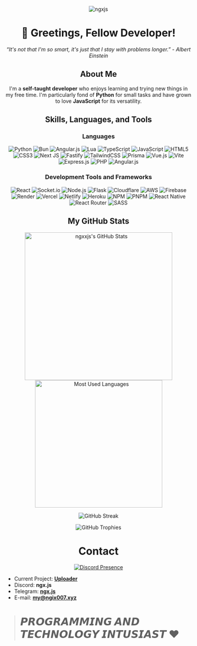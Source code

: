 <div align="center">
<p > <img src="https://komarev.com/ghpvc/?username=your-github-ngxxjs&color=blueviolet" alt="ngxjs"/> </p>

  # 👋 Greetings, Fellow Developer!

*“It's not that I'm so smart, it's just that I stay with problems longer.” - Albert Einstein*

## About Me

I'm a **self-taught developer** who enjoys learning and trying new things in my free time. I'm particularly fond of **Python** for small tasks and have grown to love **JavaScript** for its versatility.

## Skills, Languages, and Tools

### Languages

![Python](https://img.shields.io/badge/-Python-3776AB?style=for-the-badge&logo=Python&logoColor=white)
![Bun](https://img.shields.io/badge/Bun-%23000000.svg?style=for-the-badge&logo=bun&logoColor=white) 
![Angular.js](https://img.shields.io/badge/angular.js-%23E23237.svg?style=for-the-badge&logo=angularjs&logoColor=white)
![Lua](https://img.shields.io/badge/lua-%232C2D72.svg?style=for-the-badge&logo=lua&logoColor=white)
![TypeScript](https://img.shields.io/badge/typescript-%23007ACC.svg?style=for-the-badge&logo=typescript&logoColor=white)
![JavaScript](https://img.shields.io/badge/-JavaScript-F7DF1E?style=for-the-badge&logo=JavaScript&logoColor=black)
![HTML5](https://img.shields.io/badge/-HTML5-E34F26?style=for-the-badge&logo=HTML5&logoColor=white)
![CSS3](https://img.shields.io/badge/-CSS3-1572B6?style=for-the-badge&logo=CSS3&logoColor=white)
![Next JS](https://img.shields.io/badge/Next-black?style=for-the-badge&logo=next.js&logoColor=white)
![Fastify](https://img.shields.io/badge/fastify-%23000000.svg?style=for-the-badge&logo=fastify&logoColor=white)
![TailwindCSS](https://img.shields.io/badge/tailwindcss-%2338B2AC.svg?style=for-the-badge&logo=tailwind-css&logoColor=white)
![Prisma](https://img.shields.io/badge/Prisma-3982CE?style=for-the-badge&logo=Prisma&logoColor=white)
![Vue.js](https://img.shields.io/badge/vue.js-%2335495e.svg?style=for-the-badge&logo=vuedotjs&logoColor=%234FC08D) 
![Vite](https://img.shields.io/badge/vite-%23646CFF.svg?style=for-the-badge&logo=vite&logoColor=white) 
![Express.js](https://img.shields.io/badge/express.js-%23404d59.svg?style=for-the-badge&logo=express&logoColor=%2361DAFB)
![PHP](https://img.shields.io/badge/php-%23777BB4.svg?style=for-the-badge&logo=php&logoColor=white)
![Angular.js](https://img.shields.io/badge/angular.js-%23E23237.svg?style=for-the-badge&logo=angularjs&logoColor=white)

### Development Tools and Frameworks

![React](https://img.shields.io/badge/-React-61DAFB?style=for-the-badge&logo=React&logoColor=black)
![Socket.io](https://img.shields.io/badge/-Socket.io-010101?style=for-the-badge&logo=Socket.io&logoColor=white)
![Node.js](https://img.shields.io/badge/-Node.js-339933?style=for-the-badge&logo=Node.js&logoColor=white)
![Flask](https://img.shields.io/badge/-Flask-000000?style=for-the-badge&logo=Flask&logoColor=white)
![Cloudflare](https://img.shields.io/badge/Cloudflare-F38020?style=for-the-badge&logo=Cloudflare&logoColor=white) 
![AWS](https://img.shields.io/badge/AWS-%23FF9900.svg?style=for-the-badge&logo=amazon-aws&logoColor=white) 
![Firebase](https://img.shields.io/badge/firebase-%23039BE5.svg?style=for-the-badge&logo=firebase) 
![Render](https://img.shields.io/badge/Render-%46E3B7.svg?style=for-the-badge&logo=render&logoColor=white) 
![Vercel](https://img.shields.io/badge/vercel-%23000000.svg?style=for-the-badge&logo=vercel&logoColor=white) 
![Netlify](https://img.shields.io/badge/netlify-%23000000.svg?style=for-the-badge&logo=netlify&logoColor=#00C7B7) 
![Heroku](https://img.shields.io/badge/heroku-%23430098.svg?style=for-the-badge&logo=heroku&logoColor=white)
![NPM](https://img.shields.io/badge/NPM-%23CB3837.svg?style=for-the-badge&logo=npm&logoColor=white)
![PNPM](https://img.shields.io/badge/pnpm-%234a4a4a.svg?style=for-the-badge&logo=pnpm&logoColor=f69220)
![React Native](https://img.shields.io/badge/react_native-%2320232a.svg?style=for-the-badge&logo=react&logoColor=%2361DAFB) 
![React Router](https://img.shields.io/badge/React_Router-CA4245?style=for-the-badge&logo=react-router&logoColor=white) 
![SASS](https://img.shields.io/badge/SASS-hotpink.svg?style=for-the-badge&logo=SASS&logoColor=white)

## My GitHub Stats

<p align="center">
  <a href="https://github.com/ngxxjs">
    <img align="center" src="https://github-readme-stats.vercel.app/api?username=ngxxjs&show_icons=true&theme=dark&bg_color=0d1117&hide_border=true&include_all_commits=true&count_private=true" alt="ngxxjs's GitHub Stats" width="400"/>
  </a>
  <a href="https://github.com/ngxxjs">
    <img align="center" src="https://github-readme-stats.vercel.app/api/top-langs/?username=ngxxjs&theme=dark&layout=compact&bg_color=0d1117&hide_border=true" alt="Most Used Languages" width="345"/>
  </a>
</p>

<p align="center">
  <img src="https://github-readme-streak-stats.herokuapp.com/?user=ngxxjs&theme=dark&background=0d1117&hide_border=true" alt="GitHub Streak" />
</p>

<p align="center">
  <img src="https://github-profile-trophy.vercel.app/?username=ngxxjs&theme=darkhub&no-bg=true&no-frame=true" alt="GitHub Trophies" />
</p>

# Contact

[![Discord Presence](https://lanyard.cnrad.dev/api/606081486877229056?showDisplayName=false&animated=false&hideClan=true&hideTimestamp=false&theme=dark)](https://discord.com/users/606081486877229056)

</div>


<p align="left">

  - Current Project: **[Uploader](https://upload.spgunk.eu.org)**<br>
  - Discord: **ngx.js**<br>
  - Telegram: **[ngx.js](https://t.me/ngxjs)**<br>
  - E-mail: **my@ngix007.xyz**<br>
</p>

> # 𝙋𝙍𝙊𝙂𝙍𝘼𝙈𝙈𝙄𝙉𝙂 𝘼𝙉𝘿 𝙏𝙀𝘾𝙃𝙉𝙊𝙇𝙊𝙂𝙔 𝙄𝙉𝙏𝙐𝙎𝙄𝘼𝙎𝙏 :heart:


